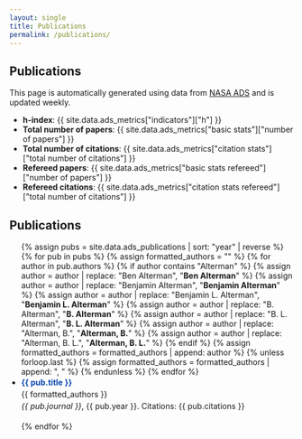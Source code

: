 ```yaml
---
layout: single
title: Publications
permalink: /publications/
---
```


## Publications

This page is automatically generated using data from [NASA ADS](https://ui.adsabs.harvard.edu) and is updated weekly.

- **h-index**: {{ site.data.ads_metrics["indicators"]["h"] }}
- **Total number of papers**: {{ site.data.ads_metrics["basic stats"]["number of papers"] }}
- **Total number of citations**: {{ site.data.ads_metrics["citation stats"]["total number of citations"] }}
- **Refereed papers**: {{ site.data.ads_metrics["basic stats refereed"]["number of papers"] }}
- **Refereed citations**: {{ site.data.ads_metrics["citation stats refereed"]["total number of citations"] }}


## Publications

<ul class="publication-list">
{% assign pubs = site.data.ads_publications | sort: "year" | reverse %}
{% for pub in pubs %}
  {% assign formatted_authors = "" %}
  {% for author in pub.authors %}
    {% if author contains "Alterman" %}
      {% assign author = author | replace: "Ben Alterman", "<strong>Ben Alterman</strong>" %}
      {% assign author = author | replace: "Benjamin Alterman", "<strong>Benjamin Alterman</strong>" %}
      {% assign author = author | replace: "Benjamin L. Alterman", "<strong>Benjamin L. Alterman</strong>" %}
      {% assign author = author | replace: "B. Alterman", "<strong>B. Alterman</strong>" %}
      {% assign author = author | replace: "B. L. Alterman", "<strong>B. L. Alterman</strong>" %}
      {% assign author = author | replace: "Alterman, B.", "<strong>Alterman, B.</strong>" %}
      {% assign author = author | replace: "Alterman, B. L.", "<strong>Alterman, B. L.</strong>" %}
    {% endif %}
    {% assign formatted_authors = formatted_authors | append: author %}
    {% unless forloop.last %}
      {% assign formatted_authors = formatted_authors | append: ", " %}
    {% endunless %}
  {% endfor %}
  <li>
    <strong><a href="{{ pub.url }}" target="_blank" rel="noopener">{{ pub.title }}</a></strong><br>
    <span class="authors">{{ formatted_authors }}</span><br>
    <em>{{ pub.journal }}</em>,
    {{ pub.year }}.
    <span class="citations">Citations: {{ pub.citations }}</span>
  </li>
{% endfor %}
</ul>

<style>
.publication-list {
  list-style-type: disc;
  padding-left: 1.5em;
}
.publication-list li {
  margin-bottom: 1.2em;
  line-height: 1.5em;
}
.publication-list a {
  text-decoration: none;
  color: #0645ad;
}
.publication-list a:hover {
  text-decoration: underline;
}
</style>